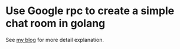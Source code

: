 # Use Google rpc to create a simple chat room in golang

See [my blog](https://colorfullife.ml/pages/diary/erics-daily-life/eric43/) for more detail explanation.
